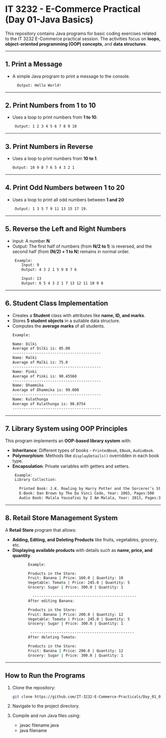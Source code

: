 # IT 3232 - E-Commerce Practical (Day 01-Java Basics)

This repository contains Java programs for basic coding exercises related to the IT 3232 E-Commerce practical session. The activities focus on **loops, object-oriented programming (OOP) concepts**, and **data structures**.

---

## **1. Print a Message**
- A simple Java program to print a message to the console.
  ```sh
    Output: Hello World!
---

## **2. Print Numbers from 1 to 10**
- Uses a loop to print numbers from **1 to 10**.
  ```sh
   Output: 1 2 3 4 5 6 7 8 9 10
---

## **3. Print Numbers in Reverse**
- Uses a loop to print numbers from **10 to 1**.
     ```sh
     Output: 10 9 8 7 6 5 4 3 2 1

---

## **4. Print Odd Numbers between 1 to 20**
- Uses a loop to print all odd numbers between **1 and 20**
    ```sh
     Output: 1 3 5 7 9 11 13 15 17 19.

---

## **5. Reverse the Left and Right Numbers**
- Input: A number **N**
- Output: The first half of numbers (from **N/2 to 1**) is reversed, and the second half (from **(N/2) + 1 to N**) remains in normal order.
    ```sh
     Example:
        Input: 9  
        Output: 4 3 2 1 5 9 8 7 6  

        Input: 13  
        Output: 6 5 4 3 2 1 7 13 12 11 10 9 8  
  
---

## **6. Student Class Implementation**
- Creates a **Student** class with attributes like **name, ID, and marks**.
- Stores **5 student objects** in a suitable data structure.
- Computes the **average marks** of all students.
  ```sh
  Example: 

  Name: Dilki
  Average of Dilki is: 85.00
  ----------------------------------------
  Name: Malki
  Average of Malki is: 75.0
  ----------------------------------------
  Name: Pinki
  Average of Pinki is: 90.45560
  ----------------------------------------
  Name: Dhammika
  Average of Dhammika is: 99.000
  ----------------------------------------
  Name: Kulathunga
  Average of Kulathunga is: 98.8754
  ----------------------------------------
---

## **7. Library System using OOP Principles**
This program implements an **OOP-based library system** with:
- **Inheritance**: Different types of books - `PrintedBook`, `EBook`, `AudioBook`.
- **Polymorphism**: Methods like `displayDetails()` overridden in each book type.
- **Encapsulation**: Private variables with getters and setters.
     ```sh
      Example:  
      Library Collection:  

        Printed Book: J.K. Rowling by Harry Potter and the Sorcerer’s Stone, Year: 1997, Pages: 309 , Popular Pages: 371
        E-Book: Dan Brown by The Da Vinci Code, Year: 2003, Pages:500 
        Audio Book: Malala Yousafzai by I Am Malala, Year: 2013, Pages:345 , Duration: 12.0 hours 

---

## **8. Retail Store Management System**
A **Retail Store** program that allows:
- **Adding, Editing, and Deleting Products** like fruits, vegetables, grocery, etc.
- **Displaying available products** with details such as **name, price, and quantity**.
  ```sh
         Example:  

         Products in the Store:  
         Fruit: Banana | Price: 160.0 | Quantity: 10
         Vegetable: Tomato | Price: 245.0 | Quantity: 5  
         Grocery: Sugar | Price: 300.0 | Quantity: 1 

           -----------------------------------------------  
         After editing Banana:  

         Products in the Store:  
         Fruit: Banana | Price: 200.0 | Quantity: 12  
         Vegetable: Tomato | Price: 245.0 | Quantity: 5 
         Grocery: Sugar | Price: 300.0 | Quantity: 1  

          -----------------------------------------------  
         After deleting Tomato:  

         Products in the Store:  
         Fruit: Banana | Price: 200.0 | Quantity: 12 
         Grocery: Sugar | Price: 300.0 | Quantity: 1  

---

## **How to Run the Programs**
1. Clone the repository:
   ```sh
   git clone https://github.com/IT-3232-E-Commerce-Practicals/Day_01_03-14.git
2. Navigate to the project directory.
3. Compile and run Java files using:

   - javac filename.java
   - java filename
